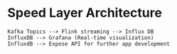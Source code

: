 # Speed Layer Architecture


``` mermaid
Kafka Topics --> Flink streaming --> Influx DB
InfluxDB --> Grafana (Real-time visualization)
InfluxdB --> Expose API for further app development

```